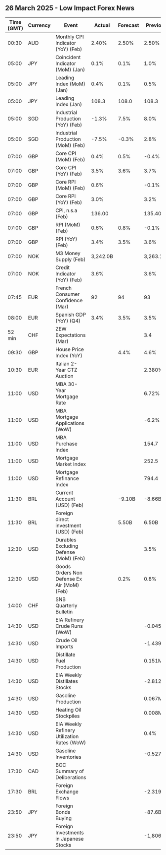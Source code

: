 ## 26 March 2025 - Low Impact Forex News

| Time (GMT) | Currency | Event | Actual | Forecast | Previous |
|------|----------|-------|--------|----------|----------|
| 00:30 | AUD | Monthly CPI Indicator (YoY) (Feb) | 2.40% | 2.50% | 2.50% |
| 05:00 | JPY | Coincident Indicator (MoM) (Jan) | 0.1% | 0.1% | 1.0% |
| 05:00 | JPY | Leading Index (MoM) (Jan) | 0.4% | 0.1% | 0.5% |
| 05:00 | JPY | Leading Index (Jan) | 108.3 | 108.0 | 108.3 |
| 05:00 | SGD | Industrial Production (YoY) (Feb) | -1.3% | 7.5% | 8.0% |
| 05:00 | SGD | Industrial Production (MoM) (Feb) | -7.5% | -0.3% | 2.8% |
| 07:00 | GBP | Core CPI (MoM) (Feb) | 0.4% | 0.5% | -0.4% |
| 07:00 | GBP | Core CPI (YoY) (Feb) | 3.5% | 3.6% | 3.7% |
| 07:00 | GBP | Core RPI (MoM) (Feb) | 0.6% |  | -0.1% |
| 07:00 | GBP | Core RPI (YoY) (Feb) | 3.0% |  | 3.2% |
| 07:00 | GBP | CPI, n.s.a (Feb) | 136.00 |  | 135.40 |
| 07:00 | GBP | RPI (MoM) (Feb) | 0.6% | 0.8% | -0.1% |
| 07:00 | GBP | RPI (YoY) (Feb) | 3.4% | 3.5% | 3.6% |
| 07:00 | NOK | M3 Money Supply (Feb) | 3,242.0B |  | 3,263.1B |
| 07:00 | NOK | Credit Indicator (YoY) (Feb) | 3.6% |  | 3.6% |
| 07:45 | EUR | French Consumer Confidence (Mar) | 92 | 94 | 93 |
| 08:00 | EUR | Spanish GDP (YoY) (Q4) | 3.4% | 3.5% | 3.5% |
| 52 min | CHF | ZEW Expectations (Mar) |  |  | 3.4 |
| 09:30 | GBP | House Price Index (YoY) |  | 4.4% | 4.6% |
| 10:30 | EUR | Italian 2-Year CTZ Auction |  |  | 2.380% |
| 11:00 | USD | MBA 30-Year Mortgage Rate |  |  | 6.72% |
| 11:00 | USD | MBA Mortgage Applications (WoW) |  |  | -6.2% |
| 11:00 | USD | MBA Purchase Index |  |  | 154.7 |
| 11:00 | USD | Mortgage Market Index |  |  | 252.5 |
| 11:00 | USD | Mortgage Refinance Index |  |  | 794.4 |
| 11:30 | BRL | Current Account (USD) (Feb) |  | -9.10B | -8.66B |
| 11:30 | BRL | Foreign direct investment (USD) (Feb) |  | 5.50B | 6.50B |
| 12:30 | USD | Durables Excluding Defense (MoM) (Feb) |  |  | 3.5% |
| 12:30 | USD | Goods Orders Non Defense Ex Air (MoM) (Feb) |  | 0.2% | 0.8% |
| 14:00 | CHF | SNB Quarterly Bulletin |  |  |  |
| 14:30 | USD | EIA Refinery Crude Runs (WoW) |  |  | -0.045M |
| 14:30 | USD | Crude Oil Imports |  |  | -1.439M |
| 14:30 | USD | Distillate Fuel Production |  |  | 0.151M |
| 14:30 | USD | EIA Weekly Distillates Stocks |  |  | -2.812M |
| 14:30 | USD | Gasoline Production |  |  | 0.067M |
| 14:30 | USD | Heating Oil Stockpiles |  |  | 0.008M |
| 14:30 | USD | EIA Weekly Refinery Utilization Rates (WoW) |  |  | 0.4% |
| 14:30 | USD | Gasoline Inventories |  |  | -0.527M |
| 17:30 | CAD | BOC Summary of Deliberations |  |  |  |
| 17:30 | BRL | Foreign Exchange Flows |  |  | -2.319B |
| 23:50 | JPY | Foreign Bonds Buying |  |  | -87.6B |
| 23:50 | JPY | Foreign Investments in Japanese Stocks |  |  | -1,806.2B |
